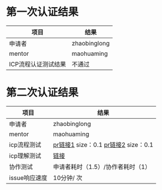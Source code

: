 # 第一次认证结果
项目| 结果
----|----
申请者 | zhaobinglong
mentor | maohuaming
ICP流程认证测试结果| 不通过
# 第二次认证结果
项目| 结果
-- | --
申请者 | zhaobinglong
mentor | maohuaming
icp流程测试 | [pr链接1](https://github.com/zhaobinglong/my-sibbay/pull/3) size：0.1   [pr链接2](https://github.com/zhaobinglong/my-sibbay/pull/5) size：0.1
icp理解测试 | [链接](https://github.com/zhaobinglong/my-sibbay/issues/6)
协作测试 | 申请者耗时（1.5）/协作者耗时（1）
issue响应速度 | 10分钟/ 次